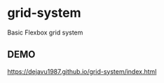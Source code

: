 # grid-system
Basic Flexbox grid system

## DEMO

https://dejavu1987.github.io/grid-system/index.html
